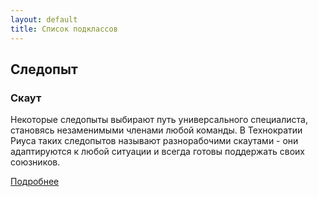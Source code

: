 ```yaml
---
layout: default
title: Список подклассов
---
```


## Следопыт

### Скаут
Некоторые следопыты выбирают путь универсального специалиста, становясь незаменимыми членами любой команды. В Технократии Риуса таких следопытов называют разнорабочими скаутами - они адаптируются к любой ситуации и всегда готовы поддержать своих союзников.

[Подробнее](/ranger-scout)
